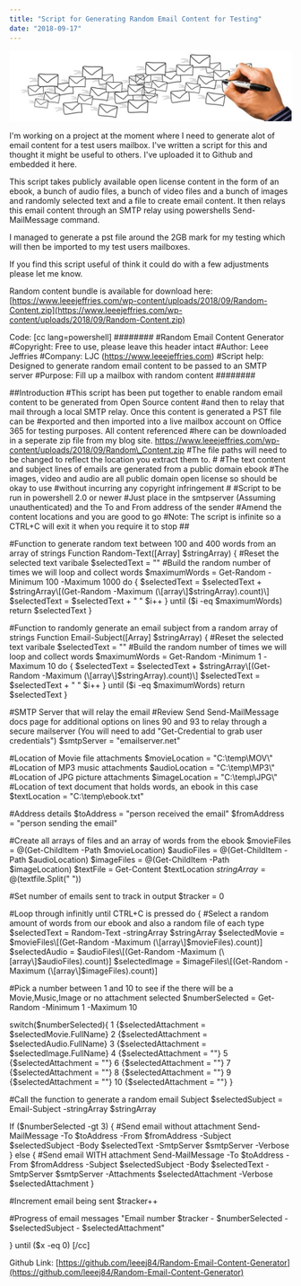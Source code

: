 ```yaml
---
title: "Script for Generating Random Email Content for Testing"
date: "2018-09-17"
---
```


![](images/letters-2794672_1280-1024x256.jpg)

I'm working on a project at the moment where I need to generate alot of email content for a test users mailbox. I've written a script for this and thought it might be useful to others. I've uploaded it to Github and embedded it here.

This script takes publicly available open license content in the form of an ebook, a bunch of audio files, a bunch of video files and a bunch of images and randomly selected text and a file to create email content. It then relays this email content through an SMTP relay using powershells Send-MailMessage command.

I managed to generate a pst file around the 2GB mark for my testing which will then be imported to my test users mailboxes.

If you find this script useful of think it could do with a few adjustments please let me know.

Random content bundle is available for download here: [https://www.leeejeffries.com/wp-content/uploads/2018/09/Random-Content.zip](https://www.leeejeffries.com/wp-content/uploads/2018/09/Random-Content.zip)

Code: \[cc lang=powershell\] ######## #Random Email Content Generator #Copyright: Free to use, please leave this header intact #Author: Leee Jeffries #Company: LJC (https://www.leeejeffries.com) #Script help: Designed to generate random email content to be passed to an SMTP server #Purpose: Fill up a mailbox with random content ########

##Introduction #This script has been put together to enable random email content to be generated from Open Source content #and then to relay that mail through a local SMTP relay. Once this content is generated a PST file can be #exported and then imported into a live mailbox account on Office 365 for testing purposes. All content referenced #here can be downloaded in a seperate zip file from my blog site. https://www.leeejeffries.com/wp-content/uploads/2018/09/Random\_Content.zip #The file paths will need to be changed to reflect the location you extract them to. # #The text content and subject lines of emails are generated from a public domain ebook #The images, video and audio are all public domain open license so should be okay to use #without incurring any copyright infringement # #Script to be run in powershell 2.0 or newer #Just place in the smtpserver (Assuming unauthenticated) and the To and From address of the sender #Amend the content locations and you are good to go #Note: The script is infinite so a CTRL+C will exit it when you require it to stop ##

#Function to generate random text between 100 and 400 words from an array of strings Function Random-Text(\[Array\] $stringArray) { #Reset the selected text varibale $selectedText = "" #Build the random number of times we will loop and collect words $maximumWords = Get-Random -Minimum 100 -Maximum 1000 do { $selectedText = $selectedText + $stringArray\[(Get-Random -Maximum (\[array\]$stringArray).count)\] $selectedText = $selectedText + " " $i++ } until ($i -eq $maximumWords) return $selectedText }

#Function to randomly generate an email subject from a random array of strings Function Email-Subject(\[Array\] $stringArray) { #Reset the selected text varibale $selectedText = "" #Build the random number of times we will loop and collect words $maximumWords = Get-Random -Minimum 1 -Maximum 10 do { $selectedText = $selectedText + $stringArray\[(Get-Random -Maximum (\[array\]$stringArray).count)\] $selectedText = $selectedText + " " $i++ } until ($i -eq $maximumWords) return $selectedText }

#SMTP Server that will relay the email #Review Send Send-MailMessage docs page for additional options on lines 90 and 93 to relay through a secure mailserver (You will need to add "Get-Credential to grab user credentials") $smtpServer = "emailserver.net"

#Location of Movie file attachments $movieLocation = "C:\\temp\\MOV\\" #Location of MP3 music attachments $audioLocation = "C:\\temp\\MP3\\" #Location of JPG picture attachments $imageLocation = "C:\\temp\\JPG\\" #Location of text document that holds words, an ebook in this case $textLocation = "C:\\temp\\ebook.txt"

#Address details $toAddress = "person received the email" $fromAddress = "person sending the email"

#Create all arrays of files and an array of words from the ebook $movieFiles = @(Get-ChildItem -Path $movieLocation) $audioFiles = @(Get-ChildItem -Path $audioLocation) $imageFiles = @(Get-ChildItem -Path $imageLocation) $textFile = Get-Content $textLocation $stringArray = @($textfile.Split(" "))

#Set number of emails sent to track in output $tracker = 0

#Loop through infinitly until CTRL+C is pressed do { #Select a random amount of words from our ebook and also a random file of each type $selectedText = Random-Text -stringArray $stringArray $selectedMovie = $movieFiles\[(Get-Random -Maximum (\[array\]$movieFiles).count)\] $selectedAudio = $audioFiles\[(Get-Random -Maximum (\[array\]$audioFiles).count)\] $selectedImage = $imageFiles\[(Get-Random -Maximum (\[array\]$imageFiles).count)\]

#Pick a number between 1 and 10 to see if the there will be a Movie,Music,Image or no attachment selected $numberSelected = Get-Random -Minimum 1 -Maximum 10

switch($numberSelected){ 1 {$selectedAttachment = $selectedMovie.FullName} 2 {$selectedAttachment = $selectedAudio.FullName} 3 {$selectedAttachment = $selectedImage.FullName} 4 {$selectedAttachment = ""} 5 {$selectedAttachment = ""} 6 {$selectedAttachment = ""} 7 {$selectedAttachment = ""} 8 {$selectedAttachment = ""} 9 {$selectedAttachment = ""} 10 {$selectedAttachment = ""} }

#Call the function to generate a random email Subject $selectedSubject = Email-Subject -stringArray $stringArray

If ($numberSelected -gt 3) { #Send email without attachment Send-MailMessage -To $toAddress -From $fromAddress -Subject $selectedSubject -Body $selectedText -SmtpServer $smtpServer -Verbose } else { #Send email WITH attachment Send-MailMessage -To $toAddress -From $fromAddress -Subject $selectedSubject -Body $selectedText -SmtpServer $smtpServer -Attachments $selectedAttachment -Verbose $selectedAttachment }

#Increment email being sent $tracker++

#Progress of email messages "Email number $tracker - $numberSelected - $selectedSubject - $selectedAttachment"

} until ($x -eq 0) \[/cc\]

Github Link: [https://github.com/leeej84/Random-Email-Content-Generator](https://github.com/leeej84/Random-Email-Content-Generator)
